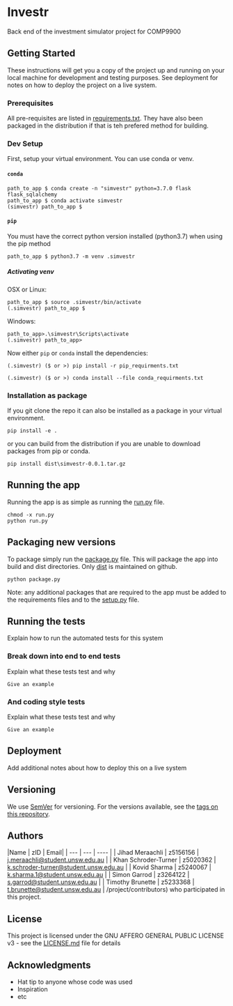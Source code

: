 # Investr

Back end of the investment simulator project for COMP9900

## Getting Started
[comment]: <> (TODO)
These instructions will get you a copy of the project up and running on your local machine for development and testing purposes. See deployment for notes on how to deploy the project on a live system.

### Prerequisites
[comment]: <> (TODO: expand on this as we go)
All pre-requisites are listed in [requirements.txt](requirements.txt). They have also been packaged in the distribution if that is teh prefered method for building.


### Dev Setup
[comment]: <> (TODO: check that this procedure works on CSE/team pcs)
First, setup your virtual environment. You can use conda or venv.

#### ```conda```
```
path_to_app $ conda create -n "simvestr" python=3.7.0 flask flask_sqlalchemy
path_to_app $ conda activate simvestr
(simvestr) path_to_app $ 
```

#### ```pip``` 
You must have the correct python version installed (python3.7) when using the pip method
```
path_to_app $ python3.7 -m venv .simvestr
```

##### Activating venv

OSX or Linux:

```
path_to_app $ source .simvestr/bin/activate
(.simvestr) path_to_app $ 
```

Windows:

```
path_to_app>.\simvestr\Scripts\activate
(.simvestr) path_to_app>
```

Now either ```pip``` or ```conda``` install the dependencies:

```
(.simvestr) ($ or >) pip install -r pip_requirments.txt
```

```
(.simvestr) ($ or >) conda install --file conda_requirments.txt
```


### Installation as package

If you git clone the repo it can also be installed as a package in your virtual environment.

```
pip install -e .
```

or you can build from the distribution if you are unable to download packages from pip or conda.

```
pip install dist\simvestr-0.0.1.tar.gz
```

## Running the app

Running the app is as simple as running the [run.py](run.py) file.
```
chmod -x run.py
python run.py
```

## Packaging new versions

To package simply run the [package.py](package.py) file. This will package the app into build and dist directories. Only [dist](dist) is maintained on github.

```
python package.py
```

Note: any additional packages that are required to the app must be added to the requirements files and to the [setup.py](setup.py) file.

## Running the tests
[comment]: <> (TODO)
Explain how to run the automated tests for this system

### Break down into end to end tests

Explain what these tests test and why

```
Give an example
```

### And coding style tests
[comment]: <> (TODO)
Explain what these tests test and why

```
Give an example
```

## Deployment
[comment]: <> (TODO)
Add additional notes about how to deploy this on a live system

## Versioning
[comment]: <> (TODO)
We use [SemVer](http://semver.org/) for versioning. For the versions available, see the [tags on this repository](https://github.com/your/project/tags). 

## Authors
[comment]: <> (TODO)
|Name | zID | Email|
| --- | --- | ---- |
| Jihad Meraachli | z5156156 | j.meraachli@student.unsw.edu.au | 
| Khan Schroder-Turner | z5020362 | k.schroder-turner@student.unsw.edu.au | 
| Kovid Sharma | z5240067 | k.sharma.1@student.unsw.edu.au | 
| Simon Garrod | z3264122 | s.garrod@student.unsw.edu.au | 
| Timothy Brunette | z5233368 | t.brunette@student.unsw.edu.au | /project/contributors) who participated in this project.

## License
[comment]: <> (TODO)
This project is licensed under the GNU AFFERO GENERAL PUBLIC LICENSE v3 - see the [LICENSE.md](LICENSE.md) file for details

## Acknowledgments
[comment]: <> (TODO)
* Hat tip to anyone whose code was used
* Inspiration
* etc

